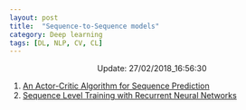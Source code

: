 ```yaml
---
layout: post
title:  "Sequence-to-Sequence models"
category: Deep learning
tags: [DL, NLP, CV, CL]
---
```






<center> Update: 27/02/2018_16:56:30</center>

  	
1. [ An Actor-Critic Algorithm for Sequence Prediction](https://rawgit.com/elbayadm/PaperNotes/master/notes/seq2seq/2016-An-Actor-Critic-Algorithm-for-Sequence-Prediction.html)
2. [ Sequence Level Training with Recurrent Neural Networks](https://rawgit.com/elbayadm/PaperNotes/master/notes/seq2seq/2015-Sequence-Level-Training-with-Recurrent-Neural-Networks.html)
